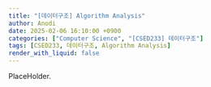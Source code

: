 ```yaml
---
title: "[데이터구조] Algorithm Analysis"
author: Anodi
date: 2025-02-06 16:10:00 +0900
categories: ["Computer Science", "[CSED233] 데이터구조"]
tags: [CSED233, 데이터구조, Algorithm Analysis]
render_with_liquid: false
---
```


PlaceHolder.